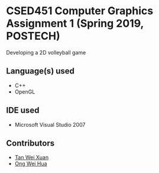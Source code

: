 # CSED451 Computer Graphics Assignment 1 (Spring 2019, POSTECH)

Developing a 2D volleyball game

## Language(s) used
* C++
* OpenGL

## IDE used
* Microsoft Visual Studio 2007

## Contributors
* [Tan Wei Xuan](https://github.com/jermsinarocket)
* [Ong Wei Hua](https://github.com/ongweihua)

